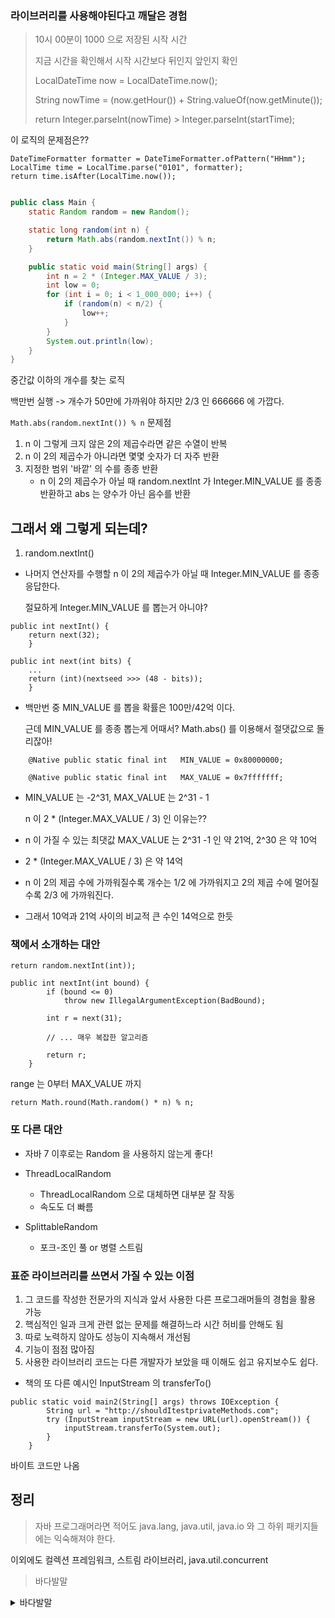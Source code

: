 ### 라이브러리를 사용해야된다고 깨달은 경험

> 10시 00분이 1000 으로 저장된 시작 시간
>
> 지금 시간을 확인해서 시작 시간보다 뒤인지 앞인지 확인
>
> LocalDateTime now = LocalDateTime.now();
>
> String nowTime = (now.getHour()) + String.valueOf(now.getMinute());
> 
> return Integer.parseInt(nowTime) > Integer.parseInt(startTime);
> 

이 로직의 문제점은??

```
DateTimeFormatter formatter = DateTimeFormatter.ofPattern("HHmm");
LocalTime time = LocalTime.parse("0101", formatter);
return time.isAfter(LocalTime.now());
```

```java

public class Main {
    static Random random = new Random();

    static long random(int n) {
        return Math.abs(random.nextInt()) % n;
    }

    public static void main(String[] args) {
        int n = 2 * (Integer.MAX_VALUE / 3);
        int low = 0;
        for (int i = 0; i < 1_000_000; i++) {
            if (random(n) < n/2) {
                low++;
            }
        }
        System.out.println(low);
    }
}

```

중간값 이하의 개수를 찾는 로직

백만번 실행 -> 개수가 50만에 가까워야 하지만 2/3 인 666666 에 가깝다.

`Math.abs(random.nextInt()) % n` 문제점

1. n 이 그렇게 크지 않은 2의 제곱수라면 같은 수열이 반복
2. n 이 2의 제곱수가 아니라면 몇몇 숫자가 더 자주 반환
3. 지정한 범위 '바깥' 의 수를 종종 반환
    - n 이 2의 제곱수가 아닐 때 random.nextInt 가 Integer.MIN_VALUE 를 종종 반환하고 abs 는 양수가 아닌 음수를 반환


## 그래서 왜 그렇게 되는데?

1. random.nextInt()
- 나머지 연산자를 수행할 n 이 2의 제곱수가 아닐 때 Integer.MIN_VALUE 를 종종 응답한다.


    절묘하게 Integer.MIN_VALUE 를 뽑는거 아니야?


```
public int nextInt() {
    return next(32);
    }

public int next(int bits) {
    ...
    return (int)(nextseed >>> (48 - bits));
    }

```

- 백만번 중 MIN_VALUE 를 뽑을 확률은 100만/42억 이다.


    근데 MIN_VALUE 를 종종 뽑는게 어때서? Math.abs() 를 이용해서 절댓값으로 돌리잖아!


```
    @Native public static final int   MIN_VALUE = 0x80000000;

    @Native public static final int   MAX_VALUE = 0x7fffffff;
```

- MIN_VALUE 는 -2^31, MAX_VALUE 는 2^31 - 1


    n 이 2 * (Integer.MAX_VALUE / 3) 인 이유는??

- n 이 가질 수 있는 최댓값 MAX_VALUE 는 2^31 -1 인 약 21억, 2^30 은 약 10억


- 2 * (Integer.MAX_VALUE / 3) 은 약 14억


- n 이 2의 제곱 수에 가까워질수록 개수는 1/2 에 가까워지고 2의 제곱 수에 멀어질수록 2/3 에 가까워진다.


- 그래서 10억과 21억 사이의 비교적 큰 수인 14억으로 한듯

### 책에서 소개하는 대안
```
return random.nextInt(int));
```


```
public int nextInt(int bound) {
        if (bound <= 0)
            throw new IllegalArgumentException(BadBound);

        int r = next(31);

        // ... 매우 복잡한 알고리즘
             
        return r;
    }
```

range 는 0부터 MAX_VALUE 까지


```
return Math.round(Math.random() * n) % n;
```

### 또 다른 대안

- 자바 7 이후로는 Random 을 사용하지 않는게 좋다!


- ThreadLocalRandom 
  - ThreadLocalRandom 으로 대체하면 대부분 잘 작동
  - 속도도 더 빠름

- SplittableRandom
  - 포크-조인 풀 or 병렬 스트림

### 표준 라이브러리를 쓰면서 가질 수 있는 이점

1. 그 코드를 작성한 전문가의 지식과 앞서 사용한 다른 프로그래머들의 경험을 활용 가능
2. 핵심적인 일과 크게 관련 없는 문제를 해결하느라 시간 허비를 안해도 됨
3. 따로 노력하지 않아도 성능이 지속해서 개선됨
4. 기능이 점점 많아짐
5. 사용한 라이브러리 코드는 다른 개발자가 보았을 때 이해도 쉽고 유지보수도 쉽다.


- 책의 또 다른 예시인 InputStream 의 transferTo()

```
public static void main2(String[] args) throws IOException {
        String url = "http://shouldItestprivateMethods.com";
        try (InputStream inputStream = new URL(url).openStream()) {
            inputStream.transferTo(System.out);
        }
    }
```

바이트 코드만 나옴

## 정리

> 자바 프로그래머라면 적어도 java.lang, java.util, java.io 와 그 하위 패키지들에는 익숙해져야 한다.

이외에도 컬렉션 프레임워크, 스트림 라이브러리, java.util.concurrent

> 바다발말
>

<details>
<summary>바다발말</summary>
<div markdwon="1">
바퀴를 다시 발명하지 말자!


이미 로직이 구현되어 있을 가능성이 매우 농후하다.


개발자라면 구글로 찾아봅시다.
</div>
</details>
